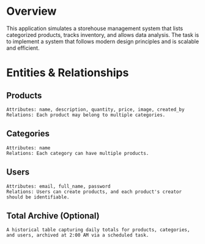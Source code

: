 # Overview
This application simulates a storehouse management system that lists categorized products, tracks inventory, and allows data analysis. The task is to implement a system that follows modern design principles and is scalable and efficient.
# Entities & Relationships
## Products
    Attributes: name, description, quantity, price, image, created_by
    Relations: Each product may belong to multiple categories.
## Categories
    Attributes: name
    Relations: Each category can have multiple products.
## Users
    Attributes: email, full_name, password
    Relations: Users can create products, and each product's creator should be identifiable.
## Total Archive (Optional)
    A historical table capturing daily totals for products, categories, and users, archived at 2:00 AM via a scheduled task.
